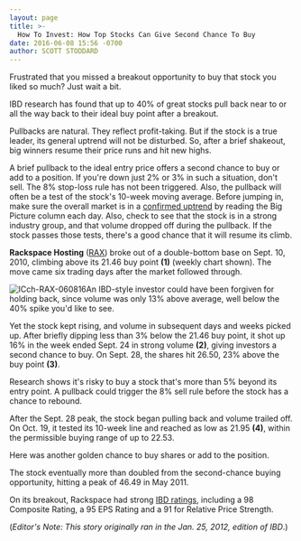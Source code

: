 ```yaml
---
layout: page
title: >-
  How To Invest: How Top Stocks Can Give Second Chance To Buy
date: 2016-06-08 15:56 -0700
author: SCOTT STODDARD
---
```





Frustrated that you missed a breakout opportunity to buy that stock you liked so much? Just wait a bit.


IBD research has found that up to 40% of great stocks pull back near to or all the way back to their ideal buy point after a breakout.


Pullbacks are natural. They reflect profit-taking. But if the stock is a true leader, its general uptrend will not be disturbed. So, after a brief shakeout, big winners resume their price runs and hit new highs.


A brief pullback to the ideal entry price offers a second chance to buy or add to a position. If you're down just 2% or 3% in such a situation, don't sell. The 8% stop-loss rule has not been triggered. Also, the pullback will often be a test of the stock's 10-week moving average. Before jumping in, make sure the overall market is in a [confirmed uptrend](https://www.investors.com/category/market-trend/the-big-picture/) by reading the Big Picture column each day. Also, check to see that the stock is in a strong industry group, and that volume dropped off during the pullback. If the stock passes those tests, there's a good chance that it will resume its climb.


**Rackspace Hosting** ([RAX](https://research.investors.com/quote.aspx?symbol=RAX)) broke out of a double-bottom base on Sept. 10, 2010, climbing above its 21.46 buy point **(1)** (weekly chart shown). The move came six trading days after the market followed through.


![ICch-RAX-060816](https://www.investors.com/wp-content/uploads/2016/06/ICch-RAX-060816.jpg)An IBD-style investor could have been forgiven for holding back, since volume was only 13% above average, well below the 40% spike you'd like to see.


Yet the stock kept rising, and volume in subsequent days and weeks picked up. After briefly dipping less than 3% below the 21.46 buy point, it shot up 16% in the week ended Sept. 24 in strong volume **(2)**, giving investors a second chance to buy. On Sept. 28, the shares hit 26.50, 23% above the buy point **(3)**.


Research shows it's risky to buy a stock that's more than 5% beyond its entry point. A pullback could trigger the 8% sell rule before the stock has a chance to rebound.


After the Sept. 28 peak, the stock began pulling back and volume trailed off. On Oct. 19, it tested its 10-week line and reached as low as 21.95 **(4)**, within the permissible buying range of up to 22.53.


Here was another golden chance to buy shares or add to the position.


The stock eventually more than doubled from the second-chance buying opportunity, hitting a peak of 46.49 in May 2011.


On its breakout, Rackspace had strong [IBD ratings](http://research.investors.com/stock-checkup/), including a 98 Composite Rating, a 95 EPS Rating and a 91 for Relative Price Strength.


(*Editor's Note: This story originally ran in the Jan. 25, 2012, edition of IBD*.)




